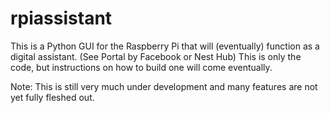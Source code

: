 # rpiassistant
This is a Python GUI for the Raspberry Pi that will (eventually) function as a digital assistant. (See Portal by Facebook or Nest Hub) This is only the code, but instructions on how to build one will come eventually.

Note: This is still very much under development and many features are not yet fully fleshed out.
